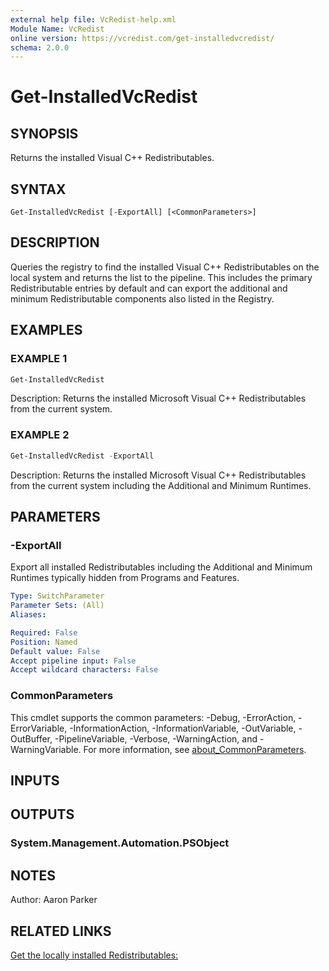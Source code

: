 ```yaml
---
external help file: VcRedist-help.xml
Module Name: VcRedist
online version: https://vcredist.com/get-installedvcredist/
schema: 2.0.0
---
```


# Get-InstalledVcRedist

## SYNOPSIS

Returns the installed Visual C++ Redistributables.

## SYNTAX

```
Get-InstalledVcRedist [-ExportAll] [<CommonParameters>]
```

## DESCRIPTION

Queries the registry to find the installed Visual C++ Redistributables on the local system and returns the list to the pipeline. This includes the primary Redistributable entries by default and can export the additional and minimum Redistributable components also listed in the Registry.

## EXAMPLES

### EXAMPLE 1

```powershell
Get-InstalledVcRedist
```

Description:
Returns the installed Microsoft Visual C++ Redistributables from the current system.

### EXAMPLE 2

```powershell
Get-InstalledVcRedist -ExportAll
```

Description:
Returns the installed Microsoft Visual C++ Redistributables from the current system including the Additional and Minimum Runtimes.

## PARAMETERS

### -ExportAll

Export all installed Redistributables including the Additional and Minimum Runtimes typically hidden from Programs and Features.

```yaml
Type: SwitchParameter
Parameter Sets: (All)
Aliases:

Required: False
Position: Named
Default value: False
Accept pipeline input: False
Accept wildcard characters: False
```

### CommonParameters

This cmdlet supports the common parameters: -Debug, -ErrorAction, -ErrorVariable, -InformationAction, -InformationVariable, -OutVariable, -OutBuffer, -PipelineVariable, -Verbose, -WarningAction, and -WarningVariable. For more information, see [about_CommonParameters](http://go.microsoft.com/fwlink/?LinkID=113216).

## INPUTS

## OUTPUTS

### System.Management.Automation.PSObject

## NOTES

Author: Aaron Parker

## RELATED LINKS

[Get the locally installed Redistributables:](https://vcredist.com/get-installedvcredist/)
